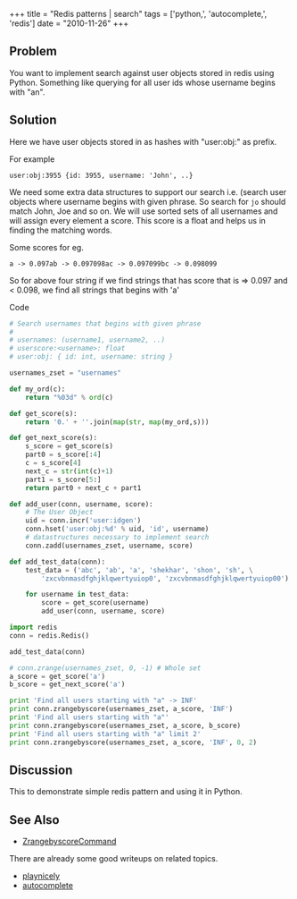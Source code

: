 +++
title = "Redis patterns | search"
tags = ['python,', 'autocomplete,', 'redis']
date = "2010-11-26"
+++

## Problem

You want to implement search against user objects stored in redis using
Python. Something like querying for all user ids whose username begins
with \"an\".

## Solution

Here we have user objects stored in as hashes with \"user:obj:\" as
prefix.

For example

`user:obj:3955 {id: 3955, username: 'John', ..}`

We need some extra data structures to support our search i.e. (search
user objects where username begins with given phrase. So search for `jo`
should match John, Joe and so on. We will use sorted sets of all
usernames and will assign every element a score. This score is a float
and helps us in finding the matching words.

Some scores for eg.

`a -> 0.097ab -> 0.097098ac -> 0.097099bc -> 0.098099`

So for above four string if we find strings that has score that is =\>
0.097 and \< 0.098, we find all strings that begins with \'a\'

Code

```python
# Search usernames that begins with given phrase
#
# usernames: (username1, username2, ..)
# userscore:<username>: float
# user:obj: { id: int, username: string }

usernames_zset = "usernames"

def my_ord(c):
    return "%03d" % ord(c)

def get_score(s):
    return '0.' + ''.join(map(str, map(my_ord,s)))

def get_next_score(s):
    s_score = get_score(s)
    part0 = s_score[:4]
    c = s_score[4]
    next_c = str(int(c)+1)
    part1 = s_score[5:]
    return part0 + next_c + part1

def add_user(conn, username, score):
    # The User Object
    uid = conn.incr('user:idgen')
    conn.hset('user:obj:%d' % uid, 'id', username)
    # datastructures necessary to implement search
    conn.zadd(usernames_zset, username, score)

def add_test_data(conn):
    test_data = ('abc', 'ab', 'a', 'shekhar', 'shon', 'sh', \
        'zxcvbnmasdfghjklqwertyuiop0', 'zxcvbnmasdfghjklqwertyuiop00')

    for username in test_data:
        score = get_score(username)
        add_user(conn, username, score)

import redis
conn = redis.Redis()

add_test_data(conn)

# conn.zrange(usernames_zset, 0, -1) # Whole set
a_score = get_score('a')
b_score = get_next_score('a')

print 'Find all users starting with "a" -> INF'
print conn.zrangebyscore(usernames_zset, a_score, 'INF')
print 'Find all users starting with "a"'
print conn.zrangebyscore(usernames_zset, a_score, b_score)
print 'Find all users starting with "a" limit 2'
print conn.zrangebyscore(usernames_zset, a_score, 'INF', 0, 2)
```

## Discussion

This to demonstrate simple redis pattern and using it in Python.

## See Also

-   [ZrangebyscoreCommand](http://code.google.com/p/redis/wiki/ZrangebyscoreCommand)

There are already some good writeups on related topics.

-   [playnicely](http://playnice.ly/blog/2010/05/24/redis-multi-field-searching-and-filtering/)
-   [autocomplete](http://antirez.com/post/autocomplete-with-redis.html)
